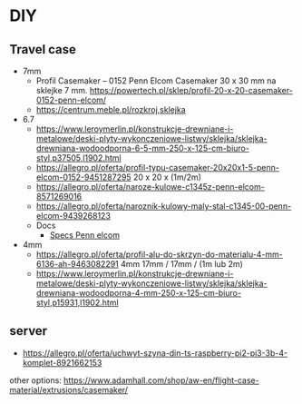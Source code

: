 # DIY

## Travel case
* 7mm
  * Profil Casemaker – 0152 Penn Elcom
    Casemaker 30 x 30 mm na sklejke 7 mm.
    https://powertech.pl/sklep/profil-20-x-20-casemaker-0152-penn-elcom/
  * https://centrum.meble.pl/rozkroj,sklejka
* 6.7
  * https://www.leroymerlin.pl/konstrukcje-drewniane-i-metalowe/deski-plyty-wykonczeniowe-listwy/sklejka/sklejka-drewniana-wodoodporna-6-5-mm-250-x-125-cm-biuro-styl,p37505,l1902.html
  * https://allegro.pl/oferta/profil-typu-casemaker-20x20x1-5-penn-elcom-0152-9451287295
    20 x 20 x (1m/2m)
  * https://allegro.pl/oferta/naroze-kulowe-c1345z-penn-elcom-8571269016
  * https://allegro.pl/oferta/naroznik-kulowy-maly-stal-c1345-00-penn-elcom-9439268123
  * Docs 
    * [Specs Penn elcom](https://www.penn-elcom.com/pdf/Catalogue_EuropeEdition_2019.pdf)
* 4mm
  * https://allegro.pl/oferta/profil-alu-do-skrzyn-do-materialu-4-mm-6136-ah-9463082291 4mm
    17mm / 17mm / (1m lub 2m)
  * https://www.leroymerlin.pl/konstrukcje-drewniane-i-metalowe/deski-plyty-wykonczeniowe-listwy/sklejka/sklejka-drewniana-wodoodporna-4-mm-250-x-125-cm-biuro-styl,p15931,l1902.html


## server
 * https://allegro.pl/oferta/uchwyt-szyna-din-ts-raspberry-pi2-pi3-3b-4-komplet-8921662153

other options: https://www.adamhall.com/shop/aw-en/flight-case-material/extrusions/casemaker/
